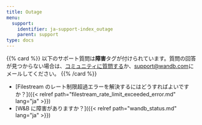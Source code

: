 ```yaml
---
title: Outage
menu:
  support:
    identifier: ja-support-index_outage
    parent: support
type: docs
---
```


{{% card %}}
以下のサポート質問は<b>障害</b>タグが付けられています。質問の回答が見つからない場合は、[コミュニティに質問する](https://community.wandb.ai/)か、[support@wandb.com](mailto:support@wandb.com)にメールしてください。
{{% /card %}}

- [Filestream のレート制限超過エラーを解決するにはどうすればよいですか？]({{< relref path="filestream_rate_limit_exceeded_error.md" lang="ja" >}})
- [W&B に障害がありますか？]({{< relref path="wandb_status.md" lang="ja" >}})